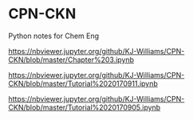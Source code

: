 # CPN-CKN
Python notes for Chem Eng 

https://nbviewer.jupyter.org/github/KJ-Williams/CPN-CKN/blob/master/Chapter%203.ipynb

https://nbviewer.jupyter.org/github/KJ-Williams/CPN-CKN/blob/master/Tutorial%2020170911.ipynb

https://nbviewer.jupyter.org/github/KJ-Williams/CPN-CKN/blob/master/Tutorial%2020170905.ipynb
